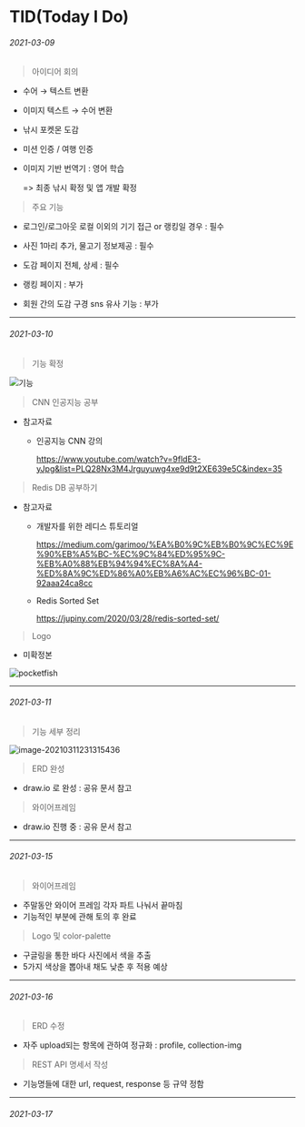 # TID(Today I Do)



###### 2021-03-09

> 아이디어 회의

- 수어 → 텍스트 변환

- 이미지 텍스트 → 수어 변환

- 낚시 포켓몬 도감

- 미션 인증 / 여행 인증

- 이미지 기반 번역기 : 영어 학습

  => 최종 낚시 확정 및 앱 개발 확정



> 주요 기능

- 로그인/로그아웃   로컬 이외의 기기 접근 or 랭킹일 경우   :   필수

- 사진   1마리 추가, 물고기 정보제공   :   필수

- 도감 페이지   전체, 상세   :   필수

- 랭킹 페이지     :    부가

- 회원 간의 도감 구경   sns 유사 기능   :   부가



*****



###### 2021-03-10

> 기능 확정

![기능](C:\Users\multicampus\Desktop\기능.png)



> CNN 인공지능 공부

- 참고자료

  - 인공지능 CNN 강의 

    https://www.youtube.com/watch?v=9fldE3-yJpg&list=PLQ28Nx3M4Jrguyuwg4xe9d9t2XE639e5C&index=35



> Redis DB 공부하기

- 참고자료

  - 개발자를 위한 레디스 튜토리얼

    https://medium.com/garimoo/%EA%B0%9C%EB%B0%9C%EC%9E%90%EB%A5%BC-%EC%9C%84%ED%95%9C-%EB%A0%88%EB%94%94%EC%8A%A4-%ED%8A%9C%ED%86%A0%EB%A6%AC%EC%96%BC-01-92aaa24ca8cc

  - Redis Sorted Set

    https://jupiny.com/2020/03/28/redis-sorted-set/

    

> Logo

- 미확정본

![pocketfish](C:\Users\multicampus\Desktop\pocketfish.png)



*****



###### 2021-03-11

> 기능 세부 정리

![image-20210311231315436](C:\Users\multicampus\AppData\Roaming\Typora\typora-user-images\image-20210311231315436.png)



> ERD 완성

- draw.io 로 완성 : 공유 문서 참고



> 와이어프레임

- draw.io 진행 중 : 공유 문서 참고





*****



###### 2021-03-15

> 와이어프레임

- 주말동안 와이어 프레임 각자 파트 나눠서 끝마침
- 기능적인 부분에 관해 토의 후 완료



> Logo 및 color-palette

- 구글링을 통한 바다 사진에서 색을 추출
- 5가지 색상을 뽑아내 채도 낮춘 후 적용 예상



*****



###### 2021-03-16

> ERD 수정

- 자주 upload되는 항목에 관하여 정규화 : profile, collection-img



> REST API 명세서 작성

- 기능명들에 대한 url, request, response 등 규약 정함



*****



###### 2021-03-17
